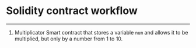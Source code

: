 # Solidity contract workflow
---
1. Multiplicator
Smart contract that stores a variable `num` and allows it to be multiplied, but only by a number from 1 to 10.
